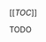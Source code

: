 <!-- --- title: MOVE Method -->
<!-- --- method: MOVE -->
<!-- --- type: method -->
<!-- --- method_properties: idempotent -->
<!-- --- current_spec: RFC 4918 -->
<!-- --- current_spec_rfc_number: 4918 -->
<!-- --- current_spec_rfc_section: 9.9 -->

[[_TOC_]]

<!-- >>> property-summary-box --><!-- <<< -->


TODO

